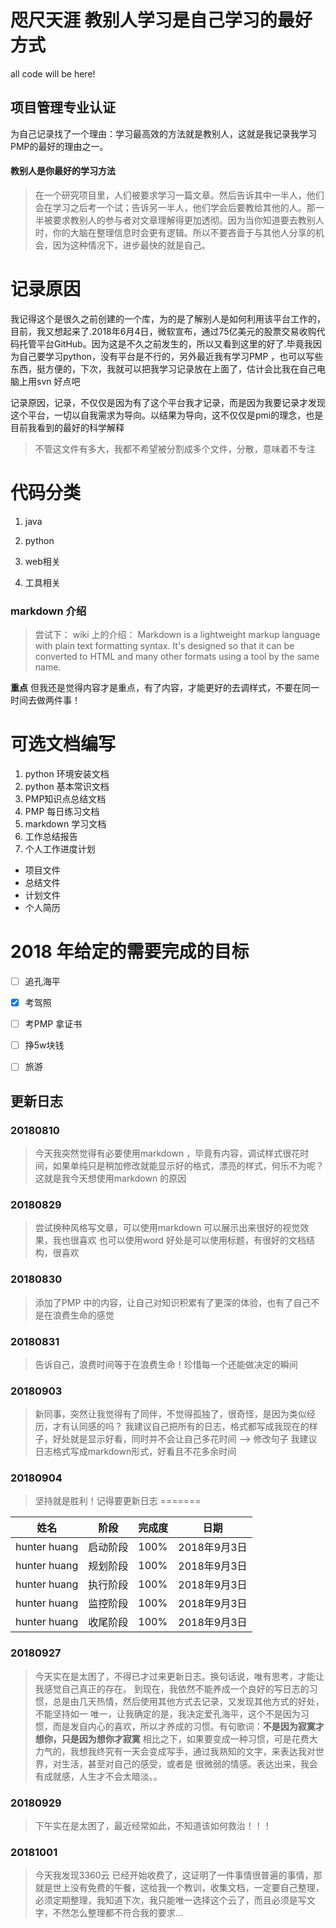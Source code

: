# 咫尺天涯    教别人学习是自己学习的最好方式
all code will be here!

## 项目管理专业认证

为自己记录找了一个理由：学习最高效的方法就是教别人，这就是我记录我学习PMP的最好的理由之一。  

#### 教别人是你最好的学习方法
> 在一个研究项目里，人们被要求学习一篇文章。然后告诉其中一半人，他们会在学习之后考一个试；告诉另一半人，他们学会后要教给其他的人。那一半被要求教别人的参与者对文章理解得更加透彻。因为当你知道要去教别人时，你的大脑在整理信息时会更有逻辑。所以不要吝啬于与其他人分享的机会，因为这种情况下，进步最快的就是自己。


# 记录原因
我记得这个是很久之前创建的一个库，为的是了解别人是如何利用该平台工作的，目前，我又想起来了.2018年6月4日，微软宣布，通过75亿美元的股票交易收购代码托管平台GitHub。因为这是不久之前发生的，所以又看到这里的好了.毕竟我因为自己要学习python，没有平台是不行的，另外最近我有学习PMP ，也可以写些东西，挺方便的，下次，我就可以把我学习记录放在上面了，估计会比我在自己电脑上用svn 好点吧

记录原因，记录，不仅仅是因为有了这个平台我才记录，而是因为我要记录才发现这个平台，一切以自我需求为导向。以结果为导向，这不仅仅是pmi的理念，也是目前我看到的最好的科学解释

> 不管这文件有多大，我都不希望被分割成多个文件，分散，意味着不专注

# 代码分类
1. java

2. python

3. web相关

4. 工具相关


###  markdown 介绍
> 尝试下：
wiki 上的介绍：
Markdown is a lightweight markup language with plain text formatting syntax. It's designed so that it can be converted to HTML and many other formats using a tool by the same name.

**重点**
但我还是觉得内容才是重点，有了内容，才能更好的去调样式，不要在同一时间去做两件事！


# 可选文档编写
1. python 环境安装文档
2. python 基本常识文档
3. PMP知识点总结文档
4. PMP 每日练习文档
5. markdown 学习文档
6. 工作总结报告
7. 个人工作进度计划
* 项目文件
* 总结文件
* 计划文件
* 个人简历

# 2018 年给定的需要完成的目标

- [ ] 追孔海平
- [x] 考驾照
- [ ] 考PMP 拿证书
- [ ] 挣5w块钱
- [ ] 旅游



## 更新日志
### 20180810
> 今天我突然觉得有必要使用markdown ，毕竟有内容，调试样式很花时间，如果单纯只是稍加修改就能显示好的格式，漂亮的样式，何乐不为呢？
这就是我今天想使用markdown 的原因

### 20180829
> 尝试换种风格写文章，可以使用markdown  可以展示出来很好的视觉效果，我也很喜欢 
也可以使用word  好处是可以使用标题，有很好的文档结构，很喜欢

### 20180830
> 添加了PMP 中的内容，让自己对知识积累有了更深的体验，也有了自己不是在浪费生命的感觉

### 20180831
> 告诉自己，浪费时间等于在浪费生命！珍惜每一个还能做决定的瞬间

### 20180903
> 新同事，突然让我觉得有了同伴，不觉得孤独了，很奇怪，是因为类似经历，才有认同感的吗？
我建议自己把所有的日志，格式都写成我现在的样子，好处就是显示好看，同时并不会让自己多花时间
--> 修改句子 我建议日志格式写成markdown形式，好看且不花多余时间


### 20180904
> 坚持就是胜利！记得要更新日志
=======

|姓名|阶段|完成度|日期|
|-|-|-|-|
|hunter huang|启动阶段|100%|2018年9月3日|
|hunter huang|规划阶段|100%|2018年9月3日|
|hunter huang|执行阶段|100%|2018年9月3日|
|hunter huang|监控阶段|100%|2018年9月3日|
|hunter huang|收尾阶段|100%|2018年9月3日|

### 20180927
> 今天实在是太困了，不得已才过来更新日志。换句话说，唯有思考，才能让我感觉自己真正的存在。
到现在，我依然不能养成一个良好的写日志的习惯，总是由几天热情，然后使用其他方式去记录，又发现其他方式的好处，不能坚持如一
唯一，让我确定的是，我决定爱孔海平，这个不是因为习惯，而是发自内心的喜欢，所以才养成的习惯。有句歌词：**不是因为寂寞才想你，只是因为想你才寂寞**
相比之下，如果要变成一种习惯，可是花费大力气的，我想我终究有一天会变成写手，通过我熟知的文字，来表达我对世界，对生活，甚至对自己的感受，或者是
很微弱的情感。表达出来，我会有成就感，人生才不会太暗淡。。

### 20180929
> 下午实在是太困了，最近经常如此，不知道该如何救治！！！

### 20181001
> 今天我发现3360云 已经开始收费了，这证明了一件事情很普遍的事情，那就是世上没有免费的午餐，这给我一个教训，收集文档，一定要自己整理，必须定期整理，我知道下次，我只能唯一选择这个云了，而且必须是写文字，不然怎么整理都不符合我的要求...

